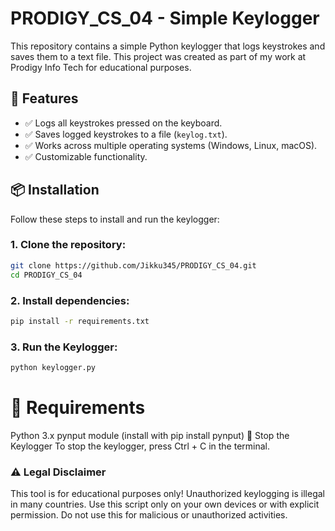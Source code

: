 # PRODIGY_CS_04 - Simple Keylogger

This repository contains a simple Python keylogger that logs keystrokes and saves them to a text file. This project was created as part of my work at Prodigy Info Tech for educational purposes.

## 🚀 Features
- ✅ Logs all keystrokes pressed on the keyboard.
- ✅ Saves logged keystrokes to a file (`keylog.txt`).
- ✅ Works across multiple operating systems (Windows, Linux, macOS).
- ✅ Customizable functionality.

## 📦 Installation

Follow these steps to install and run the keylogger:

### 1. Clone the repository:
```bash
git clone https://github.com/Jikku345/PRODIGY_CS_04.git
cd PRODIGY_CS_04
```
### 2.  Install dependencies:
```bash
pip install -r requirements.txt
```

### 3. Run the Keylogger:
```bash
python keylogger.py
```

# 📄 Requirements

Python 3.x
pynput module (install with pip install pynput)
🔴 Stop the Keylogger
To stop the keylogger, press Ctrl + C in the terminal.

### ⚠️ Legal Disclaimer
This tool is for educational purposes only!
Unauthorized keylogging is illegal in many countries. Use this script only on your own devices or with explicit permission. Do not use this for malicious or unauthorized activities.

